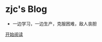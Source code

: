 <!-- _coverpage.md -->
<!-- ![logo](./images/themes/avater.png) -->

#   zjc's Blog

-   一边学习，一边生产，克服困难，敌人丧胆

[开始阅读](README)


